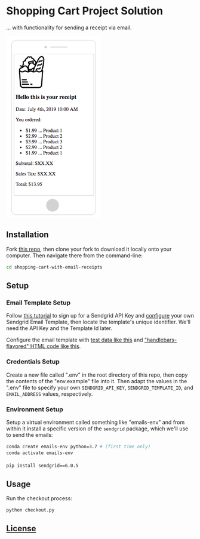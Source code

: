 # Shopping Cart Project Solution

... with functionality for sending a receipt via email.

![](/sendgrid/receipt_iphone.png)

## Installation

Fork [this repo](https://github.com/s2t2/shopping-cart-with-email-receipts), then clone your fork to download it locally onto your computer. Then navigate there from the command-line:

```sh
cd shopping-cart-with-email-receipts
```

## Setup

### Email Template Setup

Follow [this tutorial](https://github.com/prof-rossetti/nyu-info-2335-201905/blob/master/notes/python/packages/sendgrid.md) to sign up for a Sendgrid API Key and [configure](https://sendgrid.com/dynamic_templates) your own Sendgrid Email Template, then locate the template's unique identifier. We'll need the API Key and the Template Id later.

Configure the email template with [test data like this](/sendgrid/receipt_data.json) and ["handlebars-flavored" HTML code like this](/sendgrid/receipt_template.html).

### Credentials Setup

Create a new file called ".env" in the root directory of this repo, then copy the contents of the "env.example" file into it. Then adapt the values in the ".env" file to specify your own `SENDGRID_API_KEY`,
`SENDGRID_TEMPLATE_ID`, and `EMAIL_ADDRESS` values, respectively.

### Environment Setup

Setup a virtual environment called something like "emails-env" and from within it install a specific version of the `sendgrid` package, which we'll use to send the emails:

```sh
conda create emails-env python=3.7 # (first time only)
conda activate emails-env

pip install sendgrid==6.0.5
```

## Usage

Run the checkout process:

```sh
python checkout.py
```

## [License](/LICENSE.md)
